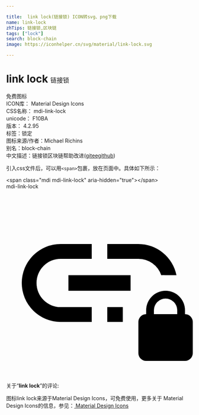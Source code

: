 ```yaml
---

title:  link lock(链接锁) ICON转svg、png下载
name: link-lock
zhTips: 链接锁,区块链
tags: ["lock"]
search: block-chain
image: https://iconhelper.cn/svg/material/link-lock.svg

---
```


# link lock  <small style="font-size: 60%;font-weight: 100">链接锁</small>


<div class="detail-page">
<p>
<span><span class="badge-success badge">免费图标</span> </span>
<br/>
<span>
ICON库：
<span class="badge-secondary badge">Material Design Icons</span> 
</span>
<br/>
<span>
CSS名称：
<span class="badge-secondary badge">mdi-link-lock</span> 
</span>
<br/>
<span>
unicode：
<span class="badge-secondary badge">F10BA</span> 
<copy-btn content='F10BA' btn-title=""></copy-btn>
<copy-btn :content='String.fromCodePoint(parseInt("F10BA", 16))' btn-title="复制U"></copy-btn>
</span>
<br/>
<span>
版本：
<span class="badge-secondary badge">4.2.95</span> 
</span><br/><span>标签：<span class="badge-light badge"><router-link to="/tags/lock.html">锁定</router-link></span></span>
<br/>
<span>图标来源/作者：<span class="badge-light badge">Michael Richins</span></span> 
<br/>
<span>别名：<span class="badge-light badge">block-chain</span></span><br/><span class="zh-detail">中文描述：<span class="badge-primary badge">链接锁</span><span class="badge-primary badge">区块链</span><span class="help-link"><span>帮助改进</span>(<a href="https://gitee.com/liuwave/icon-helper/edit/master/json/material/link-lock.json" target="_blank" rel="noopener noreferrer">gitee</a><a href="https://github.com/liuwave/icon-helper/edit/master/json/material/link-lock.json" target="_blank" rel="noopener noreferrer">github</a></span>)</span><br/>
</p>
</div>
<div class="alert alert-dark">
  <i class="mdi mdi-link-lock mdi-48px"></i>
  <i class="mdi mdi-link-lock mdi-36px"></i>
  <i class="mdi mdi-link-lock mdi-24px"></i>
  <i class="mdi mdi-link-lock mdi-18px"></i>
</div>
<div>
  <p>引入css文件后，可以用<code>&lt;span&gt;</code>包裹，放在页面中。具体如下所示：    
  </p>
  <div class="alert alert-primary" style="font-size: 14px">
    &lt;span class="mdi mdi-link-lock" aria-hidden="true"&gt;&lt;/span&gt;
    <copy-btn content='<span class="mdi mdi-link-lock" aria-hidden="true"></span>'></copy-btn>
  </div>
  <div class="alert alert-secondary">
    <i class="mdi mdi-link-lock"
    style="font-size: 24px"
    aria-hidden="true"></i> mdi-link-lock
    <copy-btn content="mdi-link-lock" btn-title="复制图标名称"></copy-btn>
  </div>
</div>
<div id="svg" class="svg-wrap">
<svg xmlns="http://www.w3.org/2000/svg" viewBox="0 0 24 24"><path d="M23 16V15.5A2.5 2.5 0 0 0 18 15.5V16A1 1 0 0 0 17 17V21A1 1 0 0 0 18 22H23A1 1 0 0 0 24 21V17A1 1 0 0 0 23 16M22 16H19V15.5A1.5 1.5 0 0 1 22 15.5M7 8.9H11V7H7A5 5 0 0 0 7 17H11V15.1H7A3.1 3.1 0 0 1 7 8.9M8 11V13H16V11M13 15.1V17H15V15.1M17 7H13V8.9H17A3.09 3.09 0 0 1 19.94 11A5.12 5.12 0 0 1 20.5 11H21.9A5 5 0 0 0 17 7Z" /></svg>
</div>
<detail full-name='mdi-link-lock'></detail>
<div class="icon-detail__container">
<p>关于“<b>link lock</b>”的评论:</p>
</div>
<Vssue title="关于“link lock”的评论" />    
<div><p>图标link lock来源于Material Design Icons，可免费使用，更多关于 Material Design Icons的信息，参见：<a target="_blank" href="https://iconhelper.cn/material.html"> Material Design Icons</a>
</p></div>
